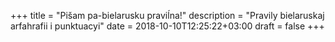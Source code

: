 +++
title = "Pišam pa-bielarusku praviĺna!"
description = "Pravily bielaruskaj arfahrafii i punktuacyi"
date = 2018-10-10T12:25:22+03:00
draft = false
+++

